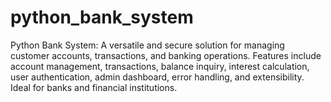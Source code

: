 # python_bank_system
Python Bank System: A versatile and secure solution for managing customer accounts, transactions, and banking operations. Features include account management, transactions, balance inquiry, interest calculation, user authentication, admin dashboard, error handling, and extensibility. Ideal for banks and financial institutions.
